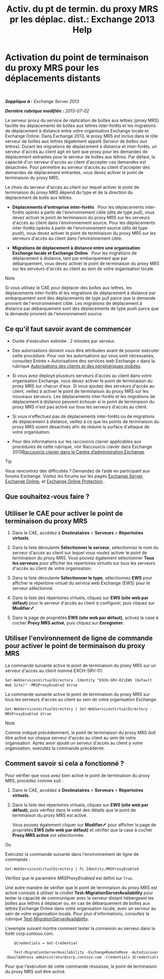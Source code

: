 ﻿---
title: 'Activ. du pt de termin. du proxy MRS pr les déplac. dist.: Exchange 2013 Help'
TOCTitle: Activation du point de terminaison du proxy MRS pour les déplacements distants
ms:assetid: 9840f712-127e-4c2d-bfe5-1b35cdb2a31b
ms:mtpsurl: https://technet.microsoft.com/fr-fr/library/Dn155787(v=EXCHG.150)
ms:contentKeyID: 54652766
ms.date: 04/24/2018
mtps_version: v=EXCHG.150
ms.translationtype: HT
---

# Activation du point de terminaison du proxy MRS pour les déplacements distants

 

_**Sapplique à :** Exchange Server 2013_

_**Dernière rubrique modifiée :** 2013-07-02_

Le serveur proxy du service de réplication de boîtes aux lettres (proxy MRS) facilite les déplacements de boîtes aux lettres inter-forêts et les migrations de déplacement à distance entre votre organisation Exchange locale et Exchange Online. Dans Exchange 2013, le proxy MRS est inclus dans le rôle serveur de boîtes aux lettres (également appelé *Serveur de boîtes aux lettres*). Durant les migrations de déplacement à distance et inter-forêts, un serveur d'accès au client agit en tant que proxy pour les demandes de déplacement entrantes pour le serveur de boîtes aux lettres. Par défaut, la capacité d'un serveur d'accès au client d'accepter ces demandes est désactivée. Pour permettre au serveur d'accès au client d'accepter des demandes de déplacement entrantes, vous devez activer le point de terminaison du proxy MRS.

Le choix du serveur d'accès au client sur lequel activer le point de terminaison du proxy MRS dépend du type et de la direction du déplacement de boîte aux lettres.

  - **Déplacements d'entreprise inter-forêts**   Pour les déplacements inter-forêts opérés à partir de l'environnement cible (dits de type *pull*), vous devez activer le point de terminaison du proxy MRS sur les serveurs d'accès au client dans l'environnement source. Pour les déplacements inter-forêts opérés à partir de l'environnement source (dits de type *push*), vous devez activer le point de terminaison du proxy MRS sur les serveurs d'accès au client dans l'environnement cible.

  - **Migrations de déplacement à distance entre une organisation Exchange locale et Exchange Online**   Pour les migrations de déplacement à distance, tant par embarquement que par débarquement, vous devez activer le point de terminaison du proxy MRS sur les serveurs d'accès au client au sein de votre organisation locale.

> [!NOTE]  
> Si vous utilisez le CAE pour déplacer des boîtes aux lettres, les déplacements inter-forêts et les migrations de déplacement à distance par embarquement sont des déplacements de type pull parce que la demande provient de l'environnement cible. Les migrations de déplacement à distance par débarquement sont des déplacements de type push parce que la demande provient de l'environnement source.


## Ce qu'il faut savoir avant de commencer

  - Durée d'exécution estimée : 2 minutes par serveur.

  - Des autorisations doivent vous être attribuées avant de pouvoir exécuter cette procédure. Pour voir les autorisations qui vous sont nécessaires, consultez Entrée « Autorisations des services web Exchange » dans la rubrique [Autorisations des clients et des périphériques mobiles](clients-and-mobile-devices-permissions-exchange-2013-help.md).

  - Si vous avez déployé plusieurs serveurs d'accès au client dans votre organisation Exchange, vous devez activer le point de terminaison du proxy MRS sur chacun d'eux. Si vous ajoutez des serveurs d'accès au client, veillez à activer le point de terminaison du proxy MRS sur les nouveaux serveurs. Les déplacements inter-forêts et les migrations de déplacement à distance peuvent échouer si le point de terminaison du proxy MRS n'est pas activé sur tous les serveurs d'accès au client.

  - Si vous n'effectuez pas de déplacements inter-forêts ou de migrations de déplacement à distance, veillez à ce que les points de terminaison du proxy MRS soient désactivés afin de réduire la surface d'attaque de votre organisation.

  - Pour des informations sur les raccourcis clavier applicables aux procédures de cette rubrique, voir Raccourcis clavier dans Exchange 2013[Raccourcis clavier dans le Centre d’administration Exchange](keyboard-shortcuts-in-the-exchange-admin-center-exchange-online-protection-help.md).

> [!TIP]  
> Vous rencontrez des difficultés ? Demandez de l’aide en participant aux forums Exchange. Visitez les forums sur les pages <a href="https://go.microsoft.com/fwlink/p/?linkid=60612">Exchange Server</a>, <a href="https://go.microsoft.com/fwlink/p/?linkid=267542">Exchange Online</a>, et <a href="https://go.microsoft.com/fwlink/p/?linkid=285351">Exchange Online Protection</a>..


## Que souhaitez-vous faire ?

## Utiliser le CAE pour activer le point de terminaison du proxy MRS

1.  Dans le CAE, accédez à **Destinataires** \> **Serveurs** \> **Répertoires virtuels**.

2.  Dans la liste déroulante **Sélectionner le serveur**, sélectionnez le nom du serveur d'accès au client sur lequel vous voulez activer le point de terminaison du proxy MRS. Vous pouvez également sélectionner **Tous les serveurs** pour afficher les répertoires virtuels sur tous les serveurs d'accès au client de votre organisation.

3.  Dans la liste déroulante **Sélectionner le type**, sélectionnez **EWS** pour afficher le répertoire virtuel du service web Exchange (EWS) pour le serveur sélectionné.

4.  Dans la liste des répertoires virtuels, cliquez sur **EWS (site web par défaut)** pour le serveur d'accès au client à configurer, puis cliquez sur **Modifier**![Icône Modifier](images/Bb124582.6f53ccb2-1f13-4c02-bea0-30690e6ea71d(EXCHG.150).gif "Icône Modifier").

5.  Dans la page de propriétés **EWS (site web par défaut)**, activez la case à cocher **Proxy MRS activé**, puis cliquez sur **Enregistrer**.

## Utiliser l'environnement de ligne de commande pour activer le point de terminaison du proxy MRS

La commande suivante active le point de terminaison du proxy MRS sur un serveur d'accès au client nommé EXCH-SRV-01.

    Set-WebServicesVirtualDirectory -Identity "EXCH-SRV-01\EWS (Default Web Site)" -MRSProxyEnabled $true

La commande suivante active le point de terminaison du proxy MRS sur tous les serveurs d'accès au client au sein de votre organisation Exchange.

    Get-WebServicesVirtualDirectory | Set-WebServicesVirtualDirectory -MRSProxyEnabled $true

> [!NOTE]  
> Comme indiqué précédemment, le point de terminaison du proxy MRS doit être activé sur chaque serveur d'accès au client au sein de votre organisation. Après avoir ajouté un serveur d'accès au client à votre organisation, exécutez la commande précédente.


## Comment savoir si cela a fonctionné ?

Pour vérifier que vous avez bien activé le point de terminaison du proxy MRS, procédez comme suit :

1.  Dans le CAE, accédez à **Destinataires** \> **Serveurs** \> **Répertoires virtuels**.

2.  Dans la liste des répertoires virtuels, cliquez sur **EWS (site web par défaut)**, puis vérifiez dans le volet des détails que le point de terminaison du proxy MRS est activé.
    
    Vous pouvez également cliquer sur **Modifier**![Icône Modifier](images/Bb124582.6f53ccb2-1f13-4c02-bea0-30690e6ea71d(EXCHG.150).gif "Icône Modifier") pour afficher la page de propriétés **EWS (site web par défaut)** et vérifier que la case à cocher **Proxy MRS activé** est sélectionnée.

Ou

Exécutez la commande suivante dans l'environnement de ligne de commande :

    Get-WebServicesVirtualDirectory | FL Identity,MRSProxyEnabled

Vérifiez que le paramètre *MRSProxyEnabled* est défini sur `True`.

Une autre manière de vérifier que le point de terminaison du proxy MRS est activé consiste à utiliser la cmdlet **Test-MigrationServerAvailability** pour tester la capacité de communiquer avec le serveur distant hébergeant les boîtes aux lettres à déplacer ou, en cas de débarquement de boîtes aux lettres Exchange Online dans votre organisation locale, avec un serveur au sein de votre organisation locale. Pour plus d'informations, consultez la rubrique [Test-MigrationServerAvailability](https://technet.microsoft.com/fr-fr/library/jj219169\(v=exchg.150\)).

L'exemple suivant montre comment tester la connexion au serveur dans la forêt corp.contoso.com.
```
    $Credentials = Get-Credential
```
```
    Test-MigrationServerAvailability -ExchangeRemoteMove -Autodiscover -EmailAddress administrator@corp.contoso.com -Credentials $Credentials
```
Pour que l'exécution de cette commande réussisse, le point de terminaison du proxy MRS soit être activé.

